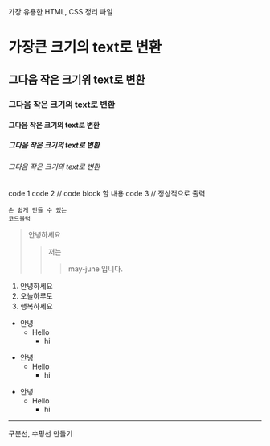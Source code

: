 가장 유용한 HTML, CSS 정리 파일

# 가장큰 크기의 text로 변환

## 그다음 작은 크기위 text로 변환

### 그다음 작은 크기의 text로 변환

#### 그다음 작은 크기의 text로 변환

##### 그다음 작은 크기의 text로 변환

###### 그다음 작은 크기의 text로 변환

code 1
code 2 // code block 할 내용
code 3 // 정상적으로 출력

```
손 쉽게 만들 수 있는
코드블럭
```

> 안녕하세요
>
> > 저는
> >
> > > may-june 입니다.

1. 안녕하세요
2. 오늘하루도
3. 행복하세요

- 안녕
  - Hello
    - hi

* 안녕
  - Hello
    - hi

- 안녕
  - Hello
    - hi

---

구분선, 수평선 만들기
